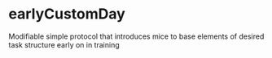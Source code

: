 # earlyCustomDay
Modifiable simple protocol that introduces mice to base elements of desired task structure early on in training
